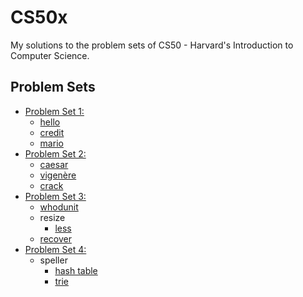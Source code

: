 # CS50x
My solutions to the problem sets of CS50 - Harvard's Introduction to Computer Science.

## Problem Sets

- [Problem Set 1:](/pset1)
  * [hello](/pset1/hello)
  * [credit](/pset1/credit)
  * [mario](/pset1/mario/more)
- [Problem Set 2:](/pset2)
  * [caesar](/pset2/caesar)
  * [vigenère](/pset2/vigenère)
  * [crack](/pset2/crack)
- [Problem Set 3:](/pset3)
  * [whodunit](/pset3/whodunit)
  * resize
    + [less](/pset3/resize/less)
  * [recover](/pset3/recover)
- [Problem Set 4:](/pset4)
  * speller
    + [hash table](/pset4/speller/hash%20table)
    + [trie](/pset4/speller/trie)
